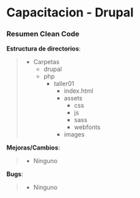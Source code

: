 # Capacitacion - Drupal

###   Resumen Clean Code

**Estructura de directorios**:
>    - Carpetas
>       - drupal
>       - php
>           - taller01
>               - index.html
>               - assets
>                   - css
>                   - js
>                   - sass
>                   - webfonts
>               - images

 

**Mejoras/Cambios**:
> - Ninguno

 

**Bugs**: 
> - Ninguno